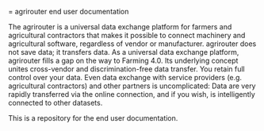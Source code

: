 = agrirouter end user documentation

The agrirouter is a universal data exchange platform for farmers and agricultural contractors that makes it possible to connect machinery and agricultural software, 
regardless of vendor or manufacturer. agrirouter does not save data; it transfers data. As a universal data exchange platform, agrirouter fills a gap on the way to Farming 4.0. 
Its underlying concept unites cross-vendor and discrimination-free data transfer. You retain full control over your data. Even data exchange with service providers 
(e.g. agricultural contractors) and other partners is uncomplicated: Data are very rapidly transferred via the online connection, and if you wish, 
is intelligently connected to other datasets.

This is a repository for the end user documentation.
